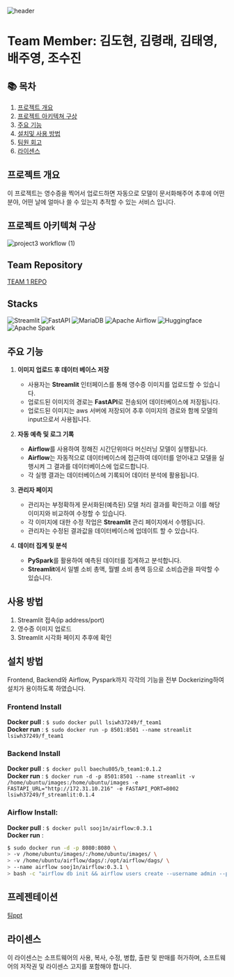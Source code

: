 ![header](https://capsule-render.vercel.app/api?type=waving&color=71B048&height=300&section=header&text=DE32기%20세번째%20프로젝트&desc=클로바%20도넛🍩모델을%20이용한%20가계부&fontSize=60&descSize=30&fontColor=ffffff&fontAlignY=40)

# Team Member: 김도현, 김령래, 김태영, 배주영, 조수진

## 📚 목차
1. [프로젝트 개요](#프로젝트-개요)
2. [프로젝트 아키텍쳐 구상](#프로젝트-아키텍쳐-구상)
3. [주요 기능](#주요-기능)
4. [설치및 사용 방법](#사용-방법)
5. [팀원 회고](#프로젝트-회고)
6. [라이센스](#라이센스)
   
## 프로젝트 개요
이 프로젝트는 영수증을 찍어서 업로드하면 자동으로 모델이 문서화해주어 추후에 어떤 분야, 어떤 날에 얼마나 쓸 수 있는지 추적할 수 있는 서비스 입니다.

## 프로젝트 아키텍쳐 구상
![project3 workflow (1)](https://github.com/user-attachments/assets/f702675c-e4ac-433c-9609-65235861176a)

## Team Repository
[TEAM 1 REPO](https://github.com/DE32-3nd-team1/DE32-3nd-team1)

## Stacks
![Streamlit](https://img.shields.io/badge/Streamlit-FF4B4B?style=for-the-badge&logo=Streamlit&logoColor=white)
![FastAPI](https://img.shields.io/badge/FastAPI-005571?style=for-the-badge&logo=fastapi)
![MariaDB](https://img.shields.io/badge/MariaDB-003545?style=for-the-badge&logo=mariadb&logoColor=white) 
![Apache Airflow](https://img.shields.io/badge/Apache%20Airflow-017CEE?style=for-the-badge&logo=Apache%20Airflow&logoColor=white) 
![Huggingface](https://img.shields.io/badge/-HuggingFace-FDEE21?style=for-the-badge&logo=HuggingFace&logoColor=black)
![Apache Spark](https://img.shields.io/badge/Apache%20Spark-FDEE21?style=for-the-badge&logo=apachespark&logoColor=black)

## 주요 기능

1. **이미지 업로드 후 데이터 베이스 저장**
   - 사용자는 **Streamlit** 인터페이스를 통해 영수증 이미지를 업로드할 수 있습니다.
   - 업로드된 이미지의 경로는 **FastAPI**로 전송되어 데이터베이스에 저장됩니다.
   - 업로드된 이미지는 aws 서버에 저장되어 추후 이미지의 경로와 함께 모델의 input으로서 사용됩니다.

2. **자동 예측 및 로그 기록**
   - **Airflow**를 사용하여 정해진 시간단위마다 머신러닝 모델이 실행됩니다.
   - **Airflow**는 자동적으로 데이터베이스에 접근하여 데이터를 얻어내고 모델을 실행시켜 그 결과를 데이터베이스에 업로드합니다.
   - 각 실행 결과는 데이터베이스에 기록되어 데이터 분석에 활용됩니다.
     
3. **관리자 페이지**
   - 관리자는 부정확하게 문서화된(예측된) 모델 처리 결과를 확인하고 이를 해당 이미지와 비교하여 수정할 수 있습니다.
   - 각 이미지에 대한 수정 작업은 **Streamlit** 관리 페이지에서 수행됩니다.
   - 관리자는 수정된 결과값을 데이터베이스에 업데이트 할 수 있습니다.

4. **데이터 집계 및 분석**
   - **PySpark**를 활용하여 예측된 데이터를 집계하고 분석합니다.
   - **Streamlit**에서 일별 소비 총액, 월별 소비 총액 등으로 소비습관을 파악할 수 있습니다.

## 사용 방법

1. Streamlit 접속(ip address/port)
2. 영수증 이미지 업로드
3. Streamlit 시각화 페이지 추후에 확인

## 설치 방법
Frontend, Backend와 Airflow, Pyspark까지 각각의 기능을 전부 Dockerizing하여 설치가 용이하도록 하였습니다. 
### Frontend Install
**Docker pull** : `$ sudo docker pull lsiwh37249/f_team1`<br />
**Docker run** : `$ sudo docker run -p 8501:8501 --name streamlit lsiwh37249/f_team1`
### Backend Install
**Docker pull** : `$ docker pull baechu805/b_team1:0.1.2`<br />
**Docker run** : `$ docker run -d -p 8501:8501 --name streamlit -v /home/ubuntu/images:/home/ubuntu/images -e FASTAPI_URL="http://172.31.10.216" -e FASTAPI_PORT=8002 lsiwh37249/f_streamlit:0.1.4`
### Airflow Install:
**Docker pull** : `$ docker pull sooj1n/airflow:0.3.1`<br />
**Docker run** : 
```bash
$ sudo docker run -d -p 8080:8080 \
> -v /home/ubuntu/images/:/home/ubuntu/images/ \
> -v /home/ubuntu/airflow/dags/:/opt/airflow/dags/ \
> --name airflow sooj1n/airflow:0.3.1 \
> bash -c "airflow db init && airflow users create --username admin --password admin --firstname Anonymous --lastname Admin --role Admin --email test@test.com && airflow webserver & airflow scheduler"
```

## 프레젠테이션
[팀ppt](https://docs.google.com/presentation/d/1eEjRoTl1rVfWlgvs5Na0BdWhGG5vo6vbI2_LrgWT-0c/edit#slide=id.g2f9df5f8404_1_75)

## 라이센스
이 라이센스는 소프트웨어의 사용, 복사, 수정, 병합, 출판 및 판매를 허가하며, 소프트웨어의 저작권 및 라이센스 고지를 포함해야 합니다.
